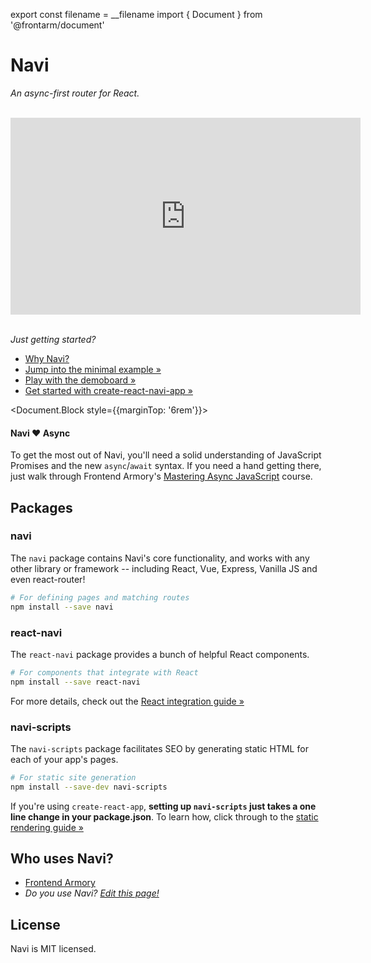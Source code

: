 export const filename = __filename
import { Document } from '@frontarm/document'

Navi
====

*An async-first router for React.*

<br />
<iframe width="560" height="315" src="https://www.youtube.com/embed/PkIS_Xgf1zc" frameBorder="0" allow="accelerometer; autoplay; encrypted-media; gyroscope; picture-in-picture" allowFullScreen></iframe>
<br />
<br />

*Just getting started?*

- [Why Navi?](./motivation)
- [Jump into the minimal example &raquo;](./guides/minimal-example)
- [Play with the demoboard &raquo;](https://frontarm.com/demoboard/?id=1229d493-ffaf-4133-b384-0f7dfec85af5)
- [Get started with create-react-navi-app &raquo;](./create-react-navi-app)

<Document.Block style={{marginTop: '6rem'}}>
<aside>
<h4>Navi ❤️ Async</h4>

To get the most out of Navi, you'll need a solid understanding of JavaScript Promises and the new `async`/`await` syntax. If you need a hand getting there, just walk through Frontend Armory's [Mastering Async JavaScript](https://frontarm.com/courses/async-javascript/) course.

</aside>
</Document.Block>


Packages
--------

### navi

The `navi` package contains Navi's core functionality, and works with any other library or framework -- including React, Vue, Express, Vanilla JS and even react-router!

```bash
# For defining pages and matching routes
npm install --save navi
```


### react-navi

The `react-navi` package provides a bunch of helpful React components.

```bash
# For components that integrate with React
npm install --save react-navi
```

For more details, check out the [React integration guide &raquo;](./integrations/react/)


### navi-scripts

The `navi-scripts` package facilitates SEO by generating static HTML for each of your app's pages.

```bash
# For static site generation
npm install --save-dev navi-scripts
```

If you're using `create-react-app`, **setting up `navi-scripts` just takes a one line change in your package.json**. To learn how, click through to the [static rendering guide &raquo;](./guides/static-rendering)


Who uses Navi?
--------------

- [Frontend Armory](https://frontarm.com)
- *Do you use Navi? [Edit this page!](https://github.com/frontarm/navi-website/edit/master/src/pages/start-here.md)*


License
-------

Navi is MIT licensed.
